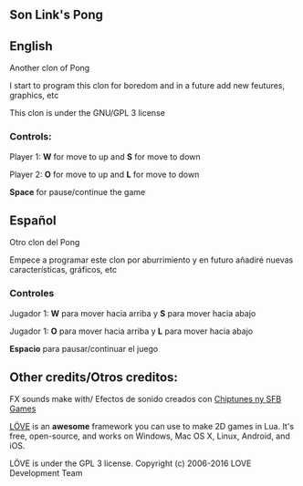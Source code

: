 ## Son Link's Pong

## English

Another clon of Pong

I start to program this clon for boredom and in a future add new feutures, graphics, etc

This clon is under the GNU/GPL 3 license


### Controls:
Player 1: **W** for move to up and **S** for move to down

Player 2: **O** for move to up and **L** for move to down

**Space** for pause/continue the game

## Español

Otro clon del Pong

Empece a programar este clon por aburrimiento y en futuro añadiré nuevas características, gráficos, etc

### Controles

Jugador 1: **W** para mover hacia arriba y **S** para mover hacia abajo

Jugador 1: **O** para mover hacia arriba y **L** para mover hacia abajo

**Espacio** para pausar/continuar el juego


## Other credits/Otros creditos:

FX sounds make with/ Efectos de sonido creados con [Chiptunes ny SFB Games](http://sfbgames.com/chiptone/)

[LÖVE](http://love2d.org) is an **awesome** framework you can use to make 2D games in Lua. It's free, open-source, and works on Windows, Mac OS X, Linux, Android, and iOS.

LÖVE is under the GPL 3 license. Copyright (c) 2006-2016 LOVE Development Team